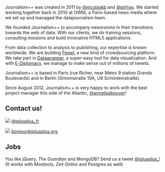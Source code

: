 Journalism++ was created in 2011 by [@nicolaskb](http://twitter.com/nicolaskb/) and [@pirhoo](http://twitter.com/pirhoo/). We started working together back in 2010 at OWNI, a Paris-based news media where we set up and managed the datajournalism team.

We founded Journalism++ to accompany newsrooms in their transitions towards the web of data. With our clients, we do training sessions, consulting missions and build innovative HTML5 applications.

From data collection to analysis to publishing, our expertise is known worldwide. We are building [Feowl](http://www.feowl.com/comingsoon/), a new kind of crowdsourcing platform. We take part in [Datawrapper](http://datawrapper.de/), a super-easy tool for data visualization. And with [E-Diplomacy](http://ediplomacy.afp.com/), we manage to make sense out of millions of tweets.

Journalism++ is based in Paris (rue Richer, near Metro 9 station Grands Boulevards) and in Berlin (Grimmstraße 10A, U8 Schönleinstraße).

Since August 2012, Journalism++ is very happy to work with the best project manager this side of the Atlantic, [@annelisebouyer](https://twitter.com/annelisebouyer)!


## Contact us!

![](http://oeildupirate.com/jplusplus/files/iconmonstr-twitter-5-icon.png) [@jplusplus_fr](http://twitter.com/jplusplus_fr)

![](http://oeildupirate.com/jplusplus/files/iconmonstr-email-10-icon.png) bonjour@jplusplus.org


## Jobs


You like jQuery, _The Guardian_ and MongoDB? Send us a tweet [@jplusplus_](https://twitter.com/jplusplus_)! (It works with Mootools, _Zeit Online_ and Postgres as well)
